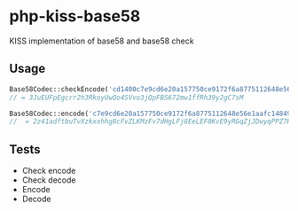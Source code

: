 # php-kiss-base58
KISS implementation of base58 and base58 check

## Usage

```php
Base58Codec::checkEncode('cd1400c7e9cd6e20a157750ce9172f6a8775112648e56e1aafc148496a513ed115f0af');
// = 3JuEUFpEgcrr2h3RkoyUwQo4SVvo3jQpFBS672mw1ffRh39y2gC7sM
```

```php
Base58Codec::encode('c7e9cd6e20a157750ce9172f6a8775112648e56e1aafc148496a513ed115f0af');
//  = 2z41adftbuTvXzkxxhhg8cFvZLKMzFv7dHgLFj8EeLEF8KvE9yRGqZjJDwyqPPZ7KKapu9rTPrbMeJFeDtVub4AZ
```

## Tests

- Check encode
- Check decode
- Encode
- Decode